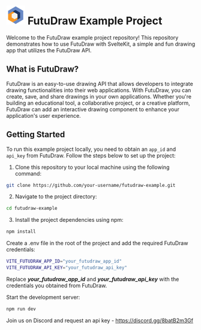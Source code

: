 # <img src="static/logo.png" width="50" height="50"> FutuDraw Example Project

Welcome to the FutuDraw example project repository! This repository demonstrates how to use FutuDraw with SvelteKit, a simple and fun drawing app that utilizes the FutuDraw API.

## What is FutuDraw?

FutuDraw is an easy-to-use drawing API that allows developers to integrate drawing functionalities into their web applications. With FutuDraw, you can create, save, and share drawings in your own applications. Whether you're building an educational tool, a collaborative project, or a creative platform, FutuDraw can add an interactive drawing component to enhance your application's user experience.

## Getting Started

To run this example project locally, you need to obtain an `app_id` and `api_key` from FutuDraw. Follow the steps below to set up the project:

1. Clone this repository to your local machine using the following command:

```bash
git clone https://github.com/your-username/futudraw-example.git
```
2. Navigate to the project directory:

```bash
cd futudraw-example
```

3. Install the project dependencies using npm:

```bash
npm install
```

Create a .env file in the root of the project and add the required FutuDraw credentials:
```bash
VITE_FUTUDRAW_APP_ID="your_futudraw_app_id"
VITE_FUTUDRAW_API_KEY="your_futudraw_api_key"
```

Replace **_your_futudraw_app_id_** and **_your_futudraw_api_key_** with the credentials you obtained from FutuDraw.

Start the development server:
```bash
npm run dev
```

Join us on Discord and request an api key - 
https://discord.gg/8batB2m3Gf

